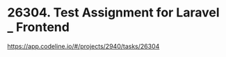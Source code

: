 # 26304. Test Assignment for Laravel _ Frontend 

https://app.codeline.io/#/projects/2940/tasks/26304